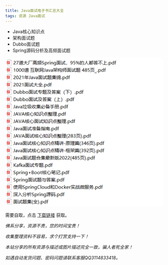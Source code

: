 ```yaml
---
title: Java面试电子书汇总大全
tags: 资源 Java面试
---
```




- Java核心知识点
- 架构面试题
- Dubbo面试题
- Spring源码分析及高频面试题



<img class="image image--xl" src="/assets/resource/java-interview/2021-02-01-resource-java-interview-ebook.png"/>



需要自取，点击 [下载链接](https://pan.baidu.com/s/1oMqrkrvz1zivv_bFZAcneg?pwd=df6o) 获取。



*佛系分享，资源不贵，您的时间宝贵！*

*收集整理资料不容易，求个打赏支持一下！*

*本站分享的所有资源与描述或图片描述完全一致，骗人者死全家！*

*如遇自动发货问题、密码问题请联系客服QQ3114833418。*
